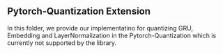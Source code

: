 ## Pytorch-Quantization Extension

In this folder, we provide our implementatino for quantizing GRU, Embedding and LayerNormalization in the Pytorch-Quantization which is currently not supported by the library.